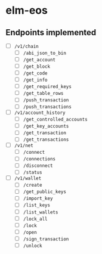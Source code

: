 # elm-eos

## Endpoints implemented

- [ ] `/v1/chain`
    - [ ] `/abi_json_to_bin`
    - [ ] `/get_account`
    - [ ] `/get_block`
    - [ ] `/get_code`
    - [ ] `/get_info`
    - [ ] `/get_required_keys`
    - [ ] `/get_table_rows`
    - [ ] `/push_transaction`
    - [ ] `/push_transactions`
- [ ] `/v1/account_history`
    - [ ] `/get_controlled_accounts`
    - [ ] `/get_key_accounts`
    - [ ] `/get_transaction`
    - [ ] `/get_transactions`
- [ ] `/v1/net`
    - [ ] `/connect`
    - [ ] `/connections`
    - [ ] `/disconnect`
    - [ ] `/status`
- [ ] `/v1/wallet`
    - [ ] `/create`
    - [ ] `/get_public_keys`
    - [ ] `/import_key`
    - [ ] `/list_keys`
    - [ ] `/list_wallets`
    - [ ] `/lock_all`
    - [ ] `/lock`
    - [ ] `/open`
    - [ ] `/sign_transaction`
    - [ ] `/unlock`